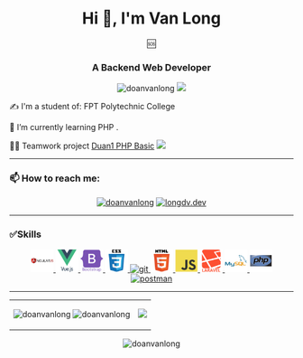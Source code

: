 <h1 align="center">Hi 👋, I'm Van Long</h1>
<p align="center">🆘</p>
<h3 align="center">A Backend Web Developer</h3>

<p align="center"> <img src="https://komarev.com/ghpvc/?username=doanvanlong&label=Profile%20views&color=0e75b6&style=flat" alt="doanvanlong" /> <img src="https://badges.pufler.dev/repos/doanvanlong"></p>
<p align="left">✍ I'm a student of: FPT Polytechnic College</p>
<p align="left">🌱 I’m currently learning PHP . </p>
<p align="left">
 🤼‍♂️ Teamwork project <a  href="../../../Duan1">Duan1 PHP Basic</a>
  <img src="https://badges.pufler.dev/contributors/doanvanlong/Duan1?size=30px&padding=5px&bots=true">
</p>

<hr>
<h3 align="left">📫 How to reach me:</h3>
<p align="center">
<a href="https://dev.to/doanvanlong" target="blank"><img align="center" src="https://raw.githubusercontent.com/rahuldkjain/github-profile-readme-generator/master/src/images/icons/Social/devto.svg" alt="doanvanlong" height="30" width="40" /></a>
<a href="https://fb.com/longdv.dev" target="blank"><img align="center" src="https://raw.githubusercontent.com/rahuldkjain/github-profile-readme-generator/master/src/images/icons/Social/facebook.svg" alt="longdv.dev" height="30" width="40" /></a>
</p>
<hr>
<h3 align="left">✅Skills</h3>
<p align="center"> <a href="https://angular.io" target="_blank" rel="noreferrer"> <img src="https://raw.githubusercontent.com/devicons/devicon/master/icons/angularjs/angularjs-original-wordmark.svg" alt="angularjs" width="40" height="40"/> </a>
 <a href="https://vuejs.org/" target="_blank" rel="noreferrer"> <img src="https://raw.githubusercontent.com/devicons/devicon/master/icons/vuejs/vuejs-original-wordmark.svg" alt="vuejs" width="40" height="40"/> </a> 
 <a href="https://getbootstrap.com" target="_blank" rel="noreferrer"> <img src="https://raw.githubusercontent.com/devicons/devicon/master/icons/bootstrap/bootstrap-plain-wordmark.svg" alt="bootstrap" width="40" height="40"/> </a> <a href="https://www.w3schools.com/css/" target="_blank" rel="noreferrer"> <img src="https://raw.githubusercontent.com/devicons/devicon/master/icons/css3/css3-original-wordmark.svg" alt="css3" width="40" height="40"/> </a> <a href="https://git-scm.com/" target="_blank" rel="noreferrer"> <img src="https://www.vectorlogo.zone/logos/git-scm/git-scm-icon.svg" alt="git" width="40" height="40"/> </a> <a href="https://www.w3.org/html/" target="_blank" rel="noreferrer"> <img src="https://raw.githubusercontent.com/devicons/devicon/master/icons/html5/html5-original-wordmark.svg" alt="html5" width="40" height="40"/> </a> <a href="https://developer.mozilla.org/en-US/docs/Web/JavaScript" target="_blank" rel="noreferrer"> <img src="https://raw.githubusercontent.com/devicons/devicon/master/icons/javascript/javascript-original.svg" alt="javascript" width="40" height="40"/> </a> <a href="https://laravel.com/" target="_blank" rel="noreferrer"> <img src="https://raw.githubusercontent.com/devicons/devicon/master/icons/laravel/laravel-plain-wordmark.svg" alt="laravel" width="40" height="40"/> </a> <a href="https://www.mysql.com/" target="_blank" rel="noreferrer"> <img src="https://raw.githubusercontent.com/devicons/devicon/master/icons/mysql/mysql-original-wordmark.svg" alt="mysql" width="40" height="40"/> </a> <a href="https://www.php.net" target="_blank" rel="noreferrer"> <img src="https://raw.githubusercontent.com/devicons/devicon/master/icons/php/php-original.svg" alt="php" width="40" height="40"/> </a> <a href="https://postman.com" target="_blank" rel="noreferrer"> <img src="https://www.vectorlogo.zone/logos/getpostman/getpostman-icon.svg" alt="postman" width="40" height="40"/> </a> </p>
<hr>
<table style="width:100%;">
  <tr>
    <td>
      <img  src="https://github-readme-stats.vercel.app/api/top-langs?username=doanvanlong&show_icons=true&locale=en&layout=compact" alt="doanvanlong" width="100%" />
      <img src="https://github-readme-stats.vercel.app/api?username=doanvanlong&show_icons=true&locale=en" alt="doanvanlong" width="100%" />
    </td>
    <td>
      <p align="center">
        <img src="https://i.pinimg.com/originals/6e/a8/c6/6ea8c68dfa924bc2e6a9abe3e473087a.gif" width="100%">
      </p>
    </td>
  </tr>
</table>




<p align="center"><img align="center" src="https://github-readme-streak-stats.herokuapp.com/?user=doanvanlong&" alt="doanvanlong" /></p>
